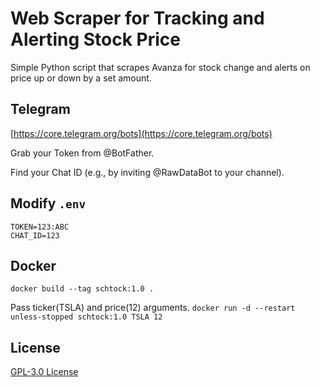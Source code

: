 # Web Scraper for Tracking and Alerting Stock Price
Simple Python script that scrapes Avanza for stock change and alerts on price up or down by a set amount.

## Telegram
[https://core.telegram.org/bots](https://core.telegram.org/bots)

Grab your Token from @BotFather.

Find your Chat ID (e.g., by inviting @RawDataBot to your channel).

## Modify `.env`
```
TOKEN=123:ABC
CHAT_ID=123
```

## Docker
`docker build --tag schtock:1.0 .`

Pass ticker(TSLA) and price(12) arguments.
`docker run -d --restart unless-stopped schtock:1.0 TSLA 12`

## License
[GPL-3.0 License](https://github.com/badsko/schtock/blob/master/LICENSE)
